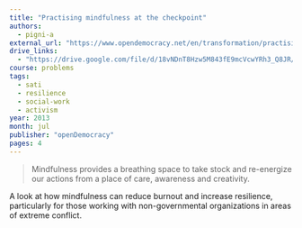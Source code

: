 ```yaml
---
title: "Practising mindfulness at the checkpoint"
authors:
  - pigni-a
external_url: "https://www.opendemocracy.net/en/transformation/practising-mindfulness-at-checkpoint/"
drive_links:
  - "https://drive.google.com/file/d/18vNDnT8Hzw5M843fE9mcVcwYRh3_Q8JR/view?usp=sharing"
course: problems
tags:
  - sati
  - resilience
  - social-work
  - activism 
year: 2013
month: jul
publisher: "openDemocracy"
pages: 4
---
```


> Mindfulness provides a breathing space to take stock and re-energize our actions from a place of care, awareness and creativity.

A look at how mindfulness can reduce burnout and increase resilience, particularly for those working with non-governmental organizations in areas of extreme conflict.
